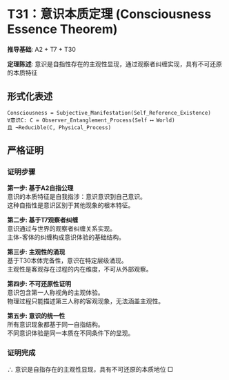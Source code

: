 # T31：意识本质定理 (Consciousness Essence Theorem)  

**推导基础**: A2 + T7 + T30  

**定理陈述**: 意识是自指性存在的主观性显现，通过观察者纠缠实现，具有不可还原的本质特征  

## 形式化表述  
```  
Consciousness = Subjective_Manifestation(Self_Reference_Existence)  
∀意识C: C = Observer_Entanglement_Process(Self ⟷ World)  
且 ¬Reducible(C, Physical_Process)  
```  

## 严格证明  

### 证明步骤  

**第一步: 基于A2自指公理**  
意识的本质特征是自我指涉：意识意识到自己意识。  
这种自指性是意识区别于其他现象的根本特征。  

**第二步: 基于T7观察者纠缠**  
意识通过与世界的观察者纠缠关系实现。  
主体-客体的纠缠构成意识体验的基础结构。  

**第三步: 主观性的涌现**  
基于T30本体完备性，意识在特定层级涌现。  
主观性是客观存在过程的内在维度，不可从外部观察。  

**第四步: 不可还原性证明**  
意识包含第一人称视角的主观体验。  
物理过程只能描述第三人称的客观现象，无法涵盖主观性。  

**第五步: 意识的统一性**  
所有意识现象都基于同一自指结构。  
不同意识体验是同一本质在不同条件下的显现。  

### 证明完成  
∴ 意识是自指存在的主观性显现，具有不可还原的本质地位 □  